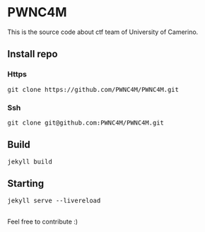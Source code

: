 # PWNC4M
This is the source code about ctf team of University of Camerino. <br />
## Install repo
### Https
<pre>
git clone https://github.com/PWNC4M/PWNC4M.git
</pre>
### Ssh
<pre>
git clone git@github.com:PWNC4M/PWNC4M.git
</pre>
## Build
<pre>
jekyll build
</pre>
## Starting
<pre>
jekyll serve --livereload
</pre>
<br />
Feel free to contribute :)